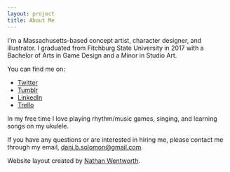```yaml
---
layout: project
title: About Me
---
```


I'm a Massachusetts-based concept artist, character designer, and illustrator. I graduated from Fitchburg State University in 2017 with a Bachelor of Arts in Game Design and a Minor in Studio Art.

You can find me on:
- [Twitter](https://twitter.com/DaniBSolomon)
- [Tumblr](http://danibsolomon.tumblr.com/)
- [LinkedIn](https://www.linkedin.com/in/danibsolomon/)
- [Trello](https://trello.com/danibsolomon)

In my free time I love playing rhythm/music games, singing, and learning songs on my ukulele.

If you have any questions or are interested in hiring me, please contact me through my email, dani.b.solomon@gmail.com.



Website layout created by [Nathan Wentworth](https://nathanwentworth.co).
